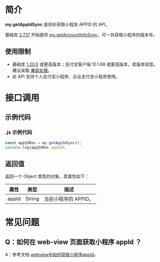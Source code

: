 # 简介

**my.getAppIdSync** 是同步获取小程序 APPID 的 API。

基础库 [2.7.17](https://opendocs.alipay.com/mini/framework/lib-upgrade-v2) 开始提供 [my.getAccountInfoSync](https://opendocs.alipay.com/mini/api/my.getAccountInfoSync)，可一并获取小程序的版本号。

## 使用限制

- 基础库 [1.20.0](https://opendocs.alipay.com/mini/framework/lib) 或更高版本；支付宝客户端 10.1.68 或更高版本，若版本较低，建议采取 [兼容处理](https://opendocs.alipay.com/mini/framework/compatibility)。
- 此 API 支持个人支付宝小程序、企业支付宝小程序使用。

# 接口调用

## 示例代码

### .js 示例代码

```javascript
const appIdRes = my.getAppIdSync();
console.log(appIdRes.appId);
```

## 返回值

返回一个 Object 类型的对象，其属性如下：

| **属性** | **类型** | **描述**             |
| -------- | -------- | -------------------- |
| appId    | String   | 当前小程序的 APPID。 |

# 常见问题

## Q：如何在 web-view 页面获取小程序 appId ？

A：参考文档 [webview中如何获取小程序appId](https://opendocs.alipay.com/support/01rb3z)。
